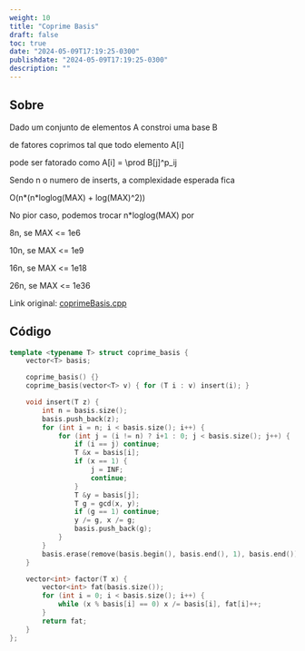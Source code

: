 ```yaml
---
weight: 10
title: "Coprime Basis"
draft: false
toc: true
date: "2024-05-09T17:19:25-0300"
publishdate: "2024-05-09T17:19:25-0300"
description: ""
---
```


## Sobre
 Dado um conjunto de elementos A constroi uma base B

 de fatores coprimos tal que todo elemento A[i]

 pode ser fatorado como A[i] = \prod B[j]^p_ij



 Sendo n o numero de inserts, a complexidade esperada fica

 O(n*(n*loglog(MAX) + log(MAX)^2))



 No pior caso, podemos trocar n*loglog(MAX) por

  8n, se MAX <= 1e6

 10n, se MAX <= 1e9

 16n, se MAX <= 1e18

 26n, se MAX <= 1e36



Link original: [coprimeBasis.cpp](https://github.com/brunomaletta/Biblioteca/tree/master/Codigo/Matematica/coprimeBasis.cpp)

## Código
```cpp
template <typename T> struct coprime_basis {
	vector<T> basis;

	coprime_basis() {}
	coprime_basis(vector<T> v) { for (T i : v) insert(i); }

	void insert(T z) {
		int n = basis.size();
		basis.push_back(z);
		for (int i = n; i < basis.size(); i++) {
			for (int j = (i != n) ? i+1 : 0; j < basis.size(); j++) {
				if (i == j) continue;
				T &x = basis[i];
				if (x == 1) {
					j = INF;
					continue;
				}
				T &y = basis[j];
				T g = gcd(x, y);
				if (g == 1) continue;
				y /= g, x /= g;
				basis.push_back(g);
			}
		}
		basis.erase(remove(basis.begin(), basis.end(), 1), basis.end());
	}

	vector<int> factor(T x) {
		vector<int> fat(basis.size());
		for (int i = 0; i < basis.size(); i++) {
			while (x % basis[i] == 0) x /= basis[i], fat[i]++;
		}
		return fat;
	}
};
```
